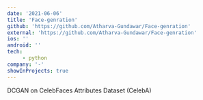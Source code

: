 ```yaml
---
date: '2021-06-06'
title: 'Face-genration'
github: 'https://github.com/Atharva-Gundawar/Face-genration'
external: 'https://github.com/Atharva-Gundawar/Face-genration'
ios: ''
android: ''
tech: 
     - python
company: '-'
showInProjects: true
---
```


DCGAN on CelebFaces Attributes Dataset (CelebA)
